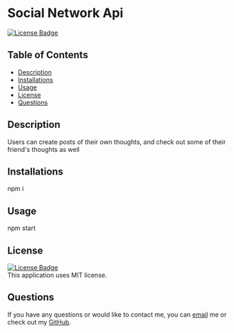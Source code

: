 # Social Network Api
[![License Badge](https://img.shields.io/static/v1?label=License&message=MIT&color=blue&?style=plastic&link=https://choosealicense.com/licenses/mit/)](https://choosealicense.com/licenses/mit/)
  ## Table of Contents
  - [Description](#Description)
  - [Installations](#Installations)
  - [Usage](#Usage)
  - [License](#License)
  - [Questions](#Questions)
  ## Description
  Users can create posts of their own thoughts, and check out some of their friend's thoughts as well
  ## Installations
  npm i
  ## Usage
  npm start
  ## License
  [![License Badge](https://img.shields.io/static/v1?label=License&message=MIT&color=blue&?style=plastic&link=https://choosealicense.com/licenses/mit/)](https://choosealicense.com/licenses/mit/)
  </br>
  This application uses MIT license. 
  ## Questions 
  If you have any questions or would like to contact me, you can [email](mailto:quynh.dinh.developer@gmail.com) me
  or check out my [GitHub](https://github.com/quynhndinh).
